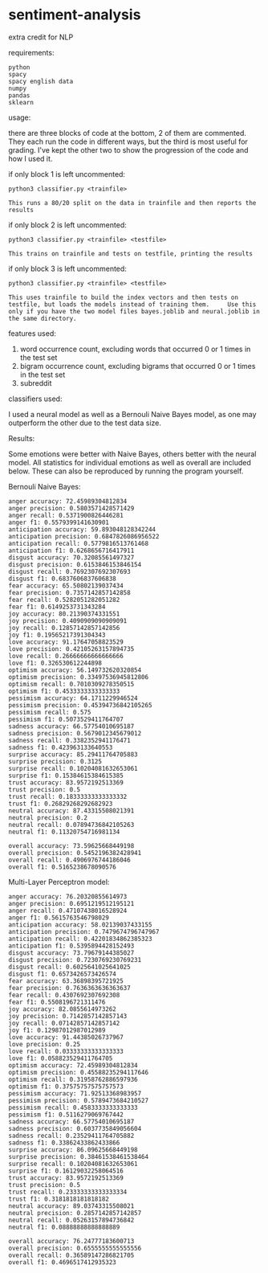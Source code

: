 # sentiment-analysis
extra credit for NLP

requirements:

    python
    spacy
    spacy english data
    numpy
    pandas
    sklearn
  
usage:

  there are three blocks of code at the bottom, 2 of them are commented. They each run the code in different ways, but the       third is most useful for grading. I've kept the other two to show the progression of the code and how I used it.

  if only block 1 is left uncommented: 

    python3 classifier.py <trainfile>
  
    This runs a 80/20 split on the data in trainfile and then reports the results
    
  if only block 2 is left uncommented: 

    python3 classifier.py <trainfile> <testfile>
  
    This trains on trainfile and tests on testfile, printing the results
    
  if only block 3 is left uncommented: 

    python3 classifier.py <trainfile> <testfile>
  
    This uses trainfile to build the index vectors and then tests on testfile, but loads the models instead of training them.     Use this only if you have the two model files bayes.joblib and neural.joblib in the same directory.

features used:

  1) word occurrence count, excluding words that occurred 0 or 1 times in the test set
  2) bigram occurrence count, excluding bigrams that occurred 0 or 1 times in the test set
  3) subreddit

classifiers used:

   I used a neural model as well as a Bernouli Naive Bayes model, as one may outperform the other due to the test data size. 

Results:

   Some emotions were better with Naive Bayes, others better with the neural model. All statistics for individual emotions as well as overall are included below. These can also be reproduced by running the program yourself.

Bernouli Naive Bayes:

    anger accuracy: 72.45989304812834
    anger precision: 0.5803571428571429
    anger recall: 0.5371900826446281
    anger f1: 0.5579399141630901
    anticipation accuracy: 59.893048128342244
    anticipation precision: 0.6847826086956522
    anticipation recall: 0.5779816513761468
    anticipation f1: 0.6268656716417911
    disgust accuracy: 70.32085561497327
    disgust precision: 0.6153846153846154
    disgust recall: 0.7692307692307693
    disgust f1: 0.6837606837606838
    fear accuracy: 65.50802139037434
    fear precision: 0.7357142857142858
    fear recall: 0.5282051282051282
    fear f1: 0.6149253731343284
    joy accuracy: 80.21390374331551
    joy precision: 0.4090909090909091
    joy recall: 0.12857142857142856
    joy f1: 0.19565217391304343
    love accuracy: 91.17647058823529
    love precision: 0.42105263157894735
    love recall: 0.26666666666666666
    love f1: 0.326530612244898
    optimism accuracy: 56.149732620320854
    optimism precision: 0.33497536945812806
    optimism recall: 0.7010309278350515
    optimism f1: 0.4533333333333333
    pessimism accuracy: 64.1711229946524
    pessimism precision: 0.45394736842105265
    pessimism recall: 0.575
    pessimism f1: 0.5073529411764707
    sadness accuracy: 66.57754010695187
    sadness precision: 0.5679012345679012
    sadness recall: 0.3382352941176471
    sadness f1: 0.423963133640553
    surprise accuracy: 85.29411764705883
    surprise precision: 0.3125
    surprise recall: 0.10204081632653061
    surprise f1: 0.15384615384615385
    trust accuracy: 83.9572192513369
    trust precision: 0.5
    trust recall: 0.18333333333333332
    trust f1: 0.26829268292682923
    neutral accuracy: 87.43315508021391
    neutral precision: 0.2
    neutral recall: 0.07894736842105263
    neutral f1: 0.11320754716981134

    overall accuracy: 73.59625668449198
    overall precision: 0.5452196382428941
    overall recall: 0.4906976744186046
    overall f1: 0.5165238678090576

Multi-Layer Perceptron model:

    anger accuracy: 76.20320855614973
    anger precision: 0.6951219512195121
    anger recall: 0.47107438016528924
    anger f1: 0.5615763546798029
    anticipation accuracy: 58.02139037433155
    anticipation precision: 0.7479674796747967
    anticipation recall: 0.42201834862385323
    anticipation f1: 0.5395894428152493
    disgust accuracy: 73.79679144385027
    disgust precision: 0.7230769230769231
    disgust recall: 0.6025641025641025
    disgust f1: 0.6573426573426574
    fear accuracy: 63.36898395721925
    fear precision: 0.7636363636363637
    fear recall: 0.4307692307692308
    fear f1: 0.5508196721311476
    joy accuracy: 82.0855614973262
    joy precision: 0.7142857142857143
    joy recall: 0.07142857142857142
    joy f1: 0.12987012987012989
    love accuracy: 91.44385026737967
    love precision: 0.25
    love recall: 0.03333333333333333
    love f1: 0.058823529411764705
    optimism accuracy: 72.45989304812834
    optimism precision: 0.45588235294117646
    optimism recall: 0.31958762886597936
    optimism f1: 0.37575757575757573
    pessimism accuracy: 71.92513368983957
    pessimism precision: 0.5789473684210527
    pessimism recall: 0.4583333333333333
    pessimism f1: 0.5116279069767442
    sadness accuracy: 66.57754010695187
    sadness precision: 0.6037735849056604
    sadness recall: 0.23529411764705882
    sadness f1: 0.33862433862433866
    surprise accuracy: 86.09625668449198
    surprise precision: 0.38461538461538464
    surprise recall: 0.10204081632653061
    surprise f1: 0.16129032258064516
    trust accuracy: 83.9572192513369
    trust precision: 0.5
    trust recall: 0.23333333333333334
    trust f1: 0.3181818181818182
    neutral accuracy: 89.03743315508021
    neutral precision: 0.2857142857142857
    neutral recall: 0.05263157894736842
    neutral f1: 0.08888888888888889

    overall accuracy: 76.24777183600713
    overall precision: 0.6555555555555556
    overall recall: 0.36589147286821705
    overall f1: 0.4696517412935323
  
